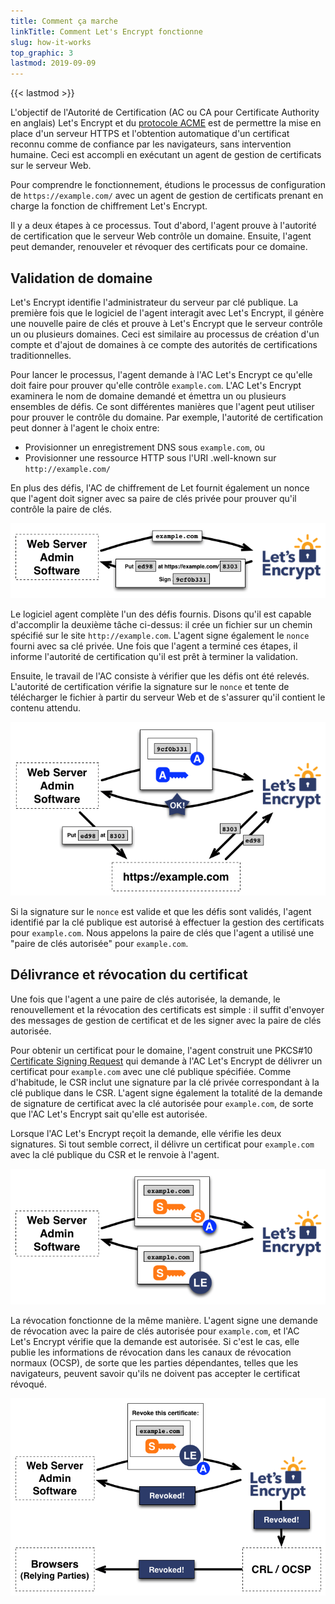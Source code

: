 ```yaml
---
title: Comment ça marche
linkTitle: Comment Let's Encrypt fonctionne
slug: how-it-works
top_graphic: 3
lastmod: 2019-09-09
---
```


{{< lastmod >}}

L'objectif de l'Autorité de Certification (AC ou CA pour Certificate Authority en anglais) Let's&nbsp;Encrypt et du [protocole ACME](https://tools.ietf.org/html/rfc8555) est de permettre la mise en place d'un serveur HTTPS et l'obtention automatique d'un certificat reconnu comme  de confiance par les navigateurs, sans intervention humaine. Ceci est accompli en exécutant un agent de gestion de certificats sur le serveur Web.

Pour comprendre le fonctionnement, étudions le processus de configuration de `https://example.com/` avec un agent de gestion de certificats prenant en charge la fonction de chiffrement Let's&nbsp;Encrypt.

Il y a deux étapes à ce processus. Tout d'abord, l'agent prouve à l'autorité de certification que le serveur Web contrôle un domaine. Ensuite, l'agent peut demander, renouveler et révoquer des certificats pour ce domaine.

## Validation de domaine

Let's&nbsp;Encrypt identifie l'administrateur du serveur par clé publique. La première fois que le logiciel de l'agent interagit avec Let's&nbsp;Encrypt, il génère une nouvelle paire de clés et prouve à Let's&nbsp;Encrypt que le serveur contrôle un ou plusieurs domaines. Ceci est similaire au processus de création d'un compte et d'ajout de domaines à ce compte des autorités de certifications traditionnelles.

Pour lancer le processus, l'agent demande à l'AC Let's Encrypt ce qu'elle doit faire pour prouver qu'elle contrôle `example.com`. L'AC Let's Encrypt examinera le nom de domaine demandé et émettra un ou plusieurs ensembles de défis. Ce sont différentes manières que l'agent peut utiliser pour prouver le contrôle du domaine. Par exemple, l'autorité de certification peut donner à l'agent le choix entre:

* Provisionner un enregistrement DNS sous `example.com`, ou
* Provisionner une ressource HTTP sous l'URI .well-known sur `http://example.com/`

En plus des défis, l'AC de chiffrement de Let fournit également un nonce que l'agent doit signer avec sa paire de clés privée pour prouver qu'il contrôle la paire de clés.

<div class="howitworks-figure">
<img alt="Demander des défis pour valider example.com"
     src="/images/howitworks_challenge.png"/>
</div>

Le logiciel agent complète l'un des défis fournis. Disons qu'il est capable d'accomplir la deuxième tâche ci-dessus: il crée un fichier sur un chemin spécifié sur le site `http://example.com`. L'agent signe également le `nonce` fourni avec sa clé privée. Une fois que l'agent a terminé ces étapes, il informe l'autorité de certification qu'il est prêt à terminer la validation.

Ensuite, le travail de l'AC consiste à vérifier que les défis ont été relevés. L'autorité de certification vérifie la signature sur le `nonce` et tente de télécharger le fichier à partir du serveur Web et de s'assurer qu'il contient le contenu attendu.

<div class="howitworks-figure">
<img alt="Demander l'autorisation d'agir pour example.com"
     src="/images/howitworks_authorization.png"/>
</div>

Si la signature sur le `nonce` est valide et que les défis sont validés, l'agent identifié par la clé publique est autorisé à effectuer la gestion des certificats pour `example.com`. Nous appelons la paire de clés que l'agent a utilisé une "paire de clés autorisée" pour `example.com`.

## Délivrance et révocation du certificat

Une fois que l'agent a une paire de clés autorisée, la demande, le renouvellement et la révocation des certificats est simple : il suffit d'envoyer des messages de gestion de certificat et de les signer avec la paire de clés autorisée.

Pour obtenir un certificat pour le domaine, l'agent construit une PKCS#10 [Certificate Signing Request](https://tools.ietf.org/html/rfc2986) qui demande à l'AC Let's&nbsp;Encrypt de délivrer un certificat pour `example.com` avec une clé publique spécifiée. Comme d'habitude, le CSR inclut une signature par la clé privée correspondant à la clé publique dans le CSR. L'agent signe également la totalité de la demande de signature de certificat avec la clé autorisée pour `example.com`, de sorte que l'AC Let's&nbsp;Encrypt sait qu'elle est autorisée.

Lorsque l'AC Let's&nbsp;Encrypt reçoit la demande, elle vérifie les deux signatures. Si tout semble correct, il délivre un certificat pour `example.com` avec la clé publique du CSR et le renvoie à l'agent.

<div class="howitworks-figure">
<img alt="Demander un certificat pour example.com"
     src="/images/howitworks_certificate.png"/>
</div>

La révocation fonctionne de la même manière. L'agent signe une demande de révocation avec la paire de clés autorisée pour `example.com`, et l'AC Let's&nbsp;Encrypt vérifie que la demande est autorisée. Si c'est le cas, elle publie les informations de révocation dans les canaux de révocation normaux (OCSP), de sorte que les parties dépendantes, telles que les navigateurs, peuvent savoir qu'ils ne doivent pas accepter le certificat révoqué.

<div class="howitworks-figure">
<img alt="Demander la révocation d'un certificat de example.com"
     src="/images/howitworks_revocation.png"/>
</div>

